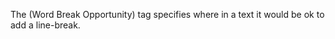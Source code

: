 The <wbr> (Word Break Opportunity) tag specifies where in a text it would be ok to add a line-break.